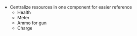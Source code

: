 - Centralize resources in one component for easier reference
	- Health
	- Meter
	- Ammo for gun
	- Charge